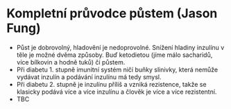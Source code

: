 # Kompletní průvodce půstem (Jason Fung)
* Půst je dobrovolný, hladovění je nedoprovolné.
Snížení hladiny inzulínu v těle je možné dvěma způsoby. Buď ketodietou (jíme málo sacharidů, více bílkovin a hodně tuků) či půstem.
* Při diabetu 1. stupně imunitní systém ničí buňky slinivky, která nemůže vydávat inzulín a podávání inzulínu má tedy smysl.
* Při diabetu 2. stupně je inzulínu příliš a vzniká rezistence, takže se klasicky podává více a více inzulínu a člověk je více a více rezistentní.
* TBC

